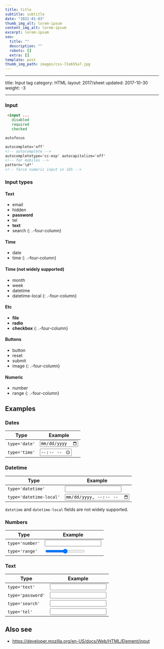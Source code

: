 ```yaml
---
title: title
subtitle: subtitle
date: "2022-01-03"
thumb_img_alt: lorem-ipsum
content_img_alt: lorem-ipsum
excerpt: lorem-ipsum
seo:
  title: ""
  description: ""
  robots: []
  extra: []
template: post
thumb_img_path: images/css-72a655a7.jpg
---
```


---

title: Input tag
category: HTML
layout: 2017/sheet
updated: 2017-10-30
weight: -3

---

### Input

```html
 <input ...
   disabled
   required
   checked
```

```html
autofocus
```

```html
autocomplete='off'
<!-- autocomplete -->
autocompletetype='cc-exp' autocapitalize='off'
<!-- for mobiles -->
pattern='\d*'
<!-- force numeric input in iOS -->
```

### Input types

#### Text

- email
- hidden
- **password**
- tel
- **text**
- search
  {: .-four-column}

#### Time

- date
- time
  {: .-four-column}

#### Time (not widely supported)

- month
- week
- datetime
- datetime-local
  {: .-four-column}

#### Etc

- **file**
- **radio**
- **checkbox**
  {: .-four-column}

#### Buttons

- button
- reset
- submit
- image
  {: .-four-column}

#### Numeric

- number
- range
  {: .-four-column}

## Examples

### Dates

| Type          | Example             |
| ------------- | ------------------- |
| `type='date'` | <input type='date'> |
| `type='time'` | <input type='time'> |

### Datetime

| Type                    | Example                       |
| ----------------------- | ----------------------------- |
| `type='datetime'`       | <input type='datetime'>       |
| `type='datetime-local'` | <input type='datetime-local'> |

`datetime` and `datetime-local` fields are not widely supported.

### Numbers

| Type            | Example               |
| --------------- | --------------------- |
| `type='number'` | <input type='number'> |
| `type='range'`  | <input type='range'>  |

### Text

| Type              | Example                 |
| ----------------- | ----------------------- |
| `type='text'`     | <input type='text'>     |
| `type='password'` | <input type='password'> |
| `type='search'`   | <input type='search'>   |
| `type='tel'`      | <input type='tel'>      |

## Also see

- <https://developer.mozilla.org/en-US/docs/Web/HTML/Element/input>
